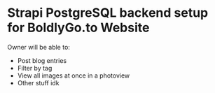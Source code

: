 # Strapi PostgreSQL backend setup for BoldlyGo.to Website

Owner will be able to:
- Post blog entries
- Filter by tag
- View all images at once in a photoview
- Other stuff idk
